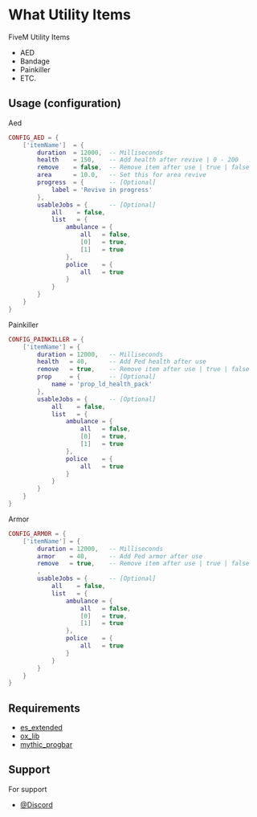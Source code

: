 
# What Utility Items

FiveM Utility Items
- AED 
- Bandage
- Painkiller
- ETC.


## Usage (configuration)

Aed

```lua
CONFIG_AED = {
    ['itemName']  = {
        duration  = 12000,  -- Milliseconds 
        health    = 150,    -- Add health after revive | 0 - 200
        remove    = false,  -- Remove item after use | true | false
        area      = 10.0,   -- Set this for area revive
        progress  = {       -- [Optional]
            label = 'Revive in progress'
        },
        usableJobs = {      -- [Optional]
            all    = false,
            list   = {
                ambulance = {
                    all   = false,
                    [0]   = true,
                    [1]   = true
                },
                police    = {
                    all   = true
                }
            }
        }
    }
}
```
    

Painkiller

```lua
CONFIG_PAINKILLER = {
    ['itemName'] = {
        duration = 12000,   -- Milliseconds 
        health   = 40,      -- Add Ped health after use
        remove   = true,    -- Remove item after use | true | false
        prop     = {        -- [Optional]
            name = 'prop_ld_health_pack'
        },
        usableJobs = {      -- [Optional]
            all    = false,
            list   = {
                ambulance = {
                    all   = false,
                    [0]   = true,
                    [1]   = true
                },
                police    = {
                    all   = true
                }
            }
        }
    }
}
```

Armor

```lua
CONFIG_ARMOR = {
    ['itemName'] = {
        duration = 12000,   -- Milliseconds 
        armor    = 40,      -- Add Ped armor after use
        remove   = true,    -- Remove item after use | true | false
        ,
        usableJobs = {      -- [Optional]
            all    = false,
            list   = {
                ambulance = {
                    all   = false,
                    [0]   = true,
                    [1]   = true
                },
                police    = {
                    all   = true
                }
            }
        }
    }
}
```

## Requirements
- [es_extended](https://docs.esx-framework.org/en)
- [ox_lib](https://overextended.dev/ox_lib)
- [mythic_progbar](https://github.com/TaemuruTempest/mythic_progbar)

## Support

For support
- [@Discord](http://discord.gg/HTpBuFXhUy)
